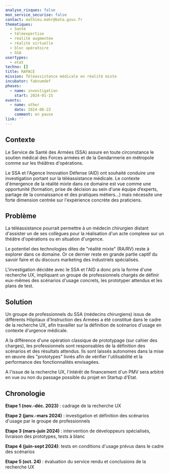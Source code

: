```yaml
---
analyse_risques: false
mon_service_securise: false
contact: mathieu.mahr@beta.gouv.fr
thematiques:
  - Santé
  - téléexpertise
  - réalité augmentée
  - réalité virtuelle
  - bloc opératoire
  - SSA
usertypes:
  - etat
techno: []
title: RAPACE
mission: Téléassistance médicale en réalité mixte
incubator: fabnumdef
phases:
  - name: investigation
    start: 2024-01-15
events:
  - name: other
    date: 2024-08-23
    comment: en pause
link: ''
---
```


## Contexte

Le Service de Santé des Armées (SSA) assure en toute circonstance le soutien médical des Forces armées et de la Gendarmerie en métropole comme sur les théâtres d'opérations.

Le SSA et l'Agence Innovation Défense (AID) ont souhaité conduire une investigation portant sur la téléassistance médicale. Le contexte d'émergence de la réalité mixte dans ce domaine est vue comme une opportunité (formation, prise de décision au sein d'une équipe d’experts, partage de la connaissance et des pratiques métiers...) mais nécessite une forte dimension centrée sur l'expérience concrète des praticiens.

## Problème

La téléassistance pourrait permettre à un médecin chirurgien distant d'assister un de ses collègues pour la réalisation d'un acte complexe sur un théâtre d'opérations ou en situation d'urgence.

Le potentiel des technologies dites de "réalité mixte" (RA/RV) reste à explorer dans ce domaine. Or ce dernier reste en grande partie captif du savoir faire et du discours marketing des industriels spécialisés.

L'investigation décidée avec le SSA et l'AID a donc pris la forme d'une recherche UX, impliquant un groupe de professionnels chargés de définir eux-mêmes des scénarios d'usage concrets, les prototyper attendus et les plans de test.

## Solution

Un groupe de professionnels du SSA (médecins chirurgiens) issus de différents Hôpitaux d'Instruction des Armées a été constitué dans le cadre de la recherche UX, afin travailler sur la définition de scénarios d'usage en contexte d'urgence médicale.

A la différence d'une opération classique de prototypage (sur cahier des charges), les professionnels sont responsables de la définition des scénarios et des résultats attendus. Ils sont laissés autonomes dans la mise en œuvre des "prototypes" livrés afin de vérifier l'utilisabilité et la performance des fonctionnalités envisagées.

A l'issue de la recherche UX, l'intérêt de financement d'un PMV sera arbitré en vue ou non du passage possible du projet en Startup d'Etat.

## Chronologie

**Etape 1 (nov.-déc. 2023)** : cadrage de la recherche UX

**Etape 2 (janv.-mars 2024)** : investigation et définition des scénarios d'usage par le groupe de professionnels

**Etape 3 (mars-juin 2024)** : intervention de développeurs spécialisés, livraison des prototypes, tests à blanc

**Etape 4 (juin-sept 2024)**: tests en conditions d'usage prévus dans le cadre des scénarios

**Etape 5 (oct. 24)** : évaluation du service rendu et conclusions de la recherche UX
